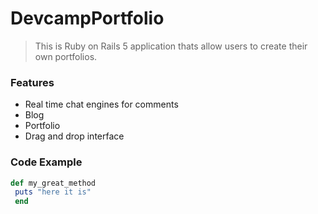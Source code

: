 # DevcampPortfolio

> This is Ruby on Rails 5 application thats allow users to create their own portfolios.

### Features

- Real time chat engines for comments
- Blog
- Portfolio
- Drag and drop interface

### Code Example

```ruby
def my_great_method
 puts "here it is"
 end
 ```
